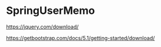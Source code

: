 # SpringUserMemo



https://jquery.com/download/

https://getbootstrap.com/docs/5.1/getting-started/download/
